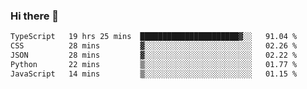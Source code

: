 ### Hi there 👋

<!--
**zhengis-alinur/zhengis-alinur** is a ✨ _special_ ✨ repository because its `README.md` (this file) appears on your GitHub profile.

Here are some ideas to get you started:

- 🔭 I’m currently working on ...
- 🌱 I’m currently learning ...
- 👯 I’m looking to collaborate on ...
- 🤔 I’m looking for help with ...
- 💬 Ask me about ...
- 📫 How to reach me: ...
- 😄 Pronouns: ...
- ⚡ Fun fact: ...
-->

<!--START_SECTION:waka-->

```txt
TypeScript   19 hrs 25 mins  ██████████████████████▓░░   91.04 %
CSS          28 mins         ▓░░░░░░░░░░░░░░░░░░░░░░░░   02.26 %
JSON         28 mins         ▓░░░░░░░░░░░░░░░░░░░░░░░░   02.22 %
Python       22 mins         ▒░░░░░░░░░░░░░░░░░░░░░░░░   01.77 %
JavaScript   14 mins         ▒░░░░░░░░░░░░░░░░░░░░░░░░   01.15 %
```

<!--END_SECTION:waka-->
